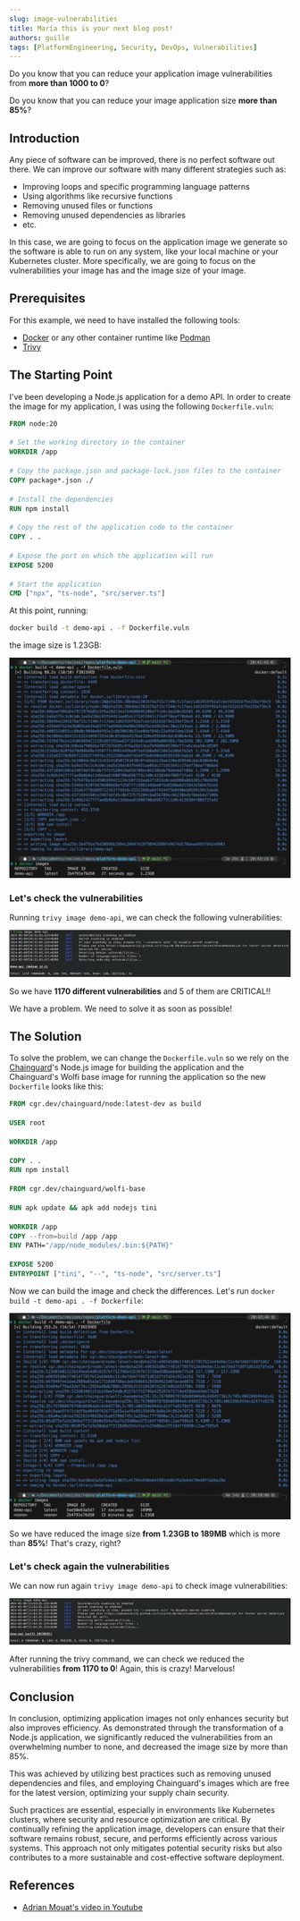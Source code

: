 ```yaml
---
slug: image-vulnerabilities
title: María this is your next blog post!
authors: guille
tags: [PlatformEngineering, Security, DevOps, Vulnerabilities]
---
```


Do you know that you can reduce your application image vulnerabilities from **more than 1000 to 0**? 

Do you know that you can reduce your image application size **more than 85%**?

<!--truncate-->

## Introduction

Any piece of software can be improved, there is no perfect software out there. We can improve our software with many different strategies such as:

- Improving loops and specific programming language patterns
- Using algorithms like recursive functions
- Removing unused files or functions
- Removing unused dependencies as libraries
- etc.

In this case, we are going to focus on the application image we generate so the software is able to run on any system, like your local machine or your Kubernetes cluster. More specifically, we are going to focus on the vulnerabilities your image has and the image size of your image.

## Prerequisites

For this example, we need to have installed the following tools:

- [Docker](https://docs.docker.com/engine/install/) or any other container runtime like [Podman](https://podman.io/docs/installation)
- [Trivy](https://github.com/aquasecurity/trivy?tab=readme-ov-file#get-trivy)

## The Starting Point

I've been developing a Node.js application for a demo API. In order to create the image for my application, I was using the following `Dockerfile.vuln`:

```dockerfile
FROM node:20

# Set the working directory in the container
WORKDIR /app

# Copy the package.json and package-lock.json files to the container
COPY package*.json ./

# Install the dependencies
RUN npm install

# Copy the rest of the application code to the container
COPY . .

# Expose the port on which the application will run
EXPOSE 5200

# Start the application
CMD ["npx", "ts-node", "src/server.ts"]
````

At this point, running:

```bash
docker build -t demo-api . -f Dockerfile.vuln
```

the image size is 1.23GB:

![Image size](./vuln-1.png)

### Let's check the vulnerabilities

Running `trivy image demo-api`, we can check the following vulnerabilities:

![Application image vulnerabilities](./vuln-2.png)

So we have **1170 different vulnerabilities** and 5 of them are CRITICAL!!

We have a problem. We need to solve it as soon as possible!

## The Solution

To solve the problem, we can change the `Dockerfile.vuln` so we rely on the [Chainguard](https://www.chainguard.dev/)'s Node.js image for building the application and the Chainguard's Wolfi base image for running the application so the new `Dockerfile` looks like this:

```dockerfile
FROM cgr.dev/chainguard/node:latest-dev as build

USER root

WORKDIR /app

COPY . .
RUN npm install

FROM cgr.dev/chainguard/wolfi-base

RUN apk update && apk add nodejs tini

WORKDIR /app
COPY --from=build /app /app
ENV PATH="/app/node_modules/.bin:${PATH}"

EXPOSE 5200
ENTRYPOINT ["tini", "--", "ts-node", "src/server.ts"]
```

Now we can build the image and check the differences. Let's run `docker build -t demo-api . -f Dockerfile`:

![Image size](./vuln-3.png)

So we have reduced the image size **from 1.23GB to 189MB** which is more than **85%**! That's crazy, right?

### Let's check again the vulnerabilities

We can now run again `trivy image demo-api` to check image vulnerabilities:

![Application image vulnerabilities](./vuln-4.png)

After running the trivy command, we can check we reduced the vulnerabilities **from 1170 to 0**! Again, this is crazy! Marvelous!

## Conclusion

In conclusion, optimizing application images not only enhances security but also improves efficiency. As demonstrated through the transformation of a Node.js application, we significantly reduced the vulnerabilities from an overwhelming number to none, and decreased the image size by more than 85%. 

This was achieved by utilizing best practices such as removing unused dependencies and files, and employing Chainguard's images which are free for the latest version, optimizing your supply chain security.

Such practices are essential, especially in environments like Kubernetes clusters, where security and resource optimization are critical. By continually refining the application image, developers can ensure that their software remains robust, secure, and performs efficiently across various systems. This approach not only mitigates potential security risks but also contributes to a more sustainable and cost-effective software deployment.

## References

- [Adrian Mouat's video in Youtube](https://www.youtube.com/watch?v=hfpVS-UP4Yw)